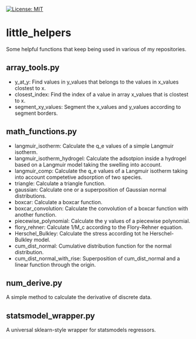 [![License: MIT](https://img.shields.io/badge/License-MIT-blue.svg)](https://opensource.org/licenses/MIT)

# little_helpers
Some helpful functions that keep being used in various of my repositories.

## array_tools.py
* y_at_y: Find values in y_values that belongs to the values in x_values clostest to x.
* closest_index: Find the index of a value in array x_values that is clostest to x.
* segment_xy_values: Segment the x_values and y_values according to segment borders.

## math_functions.py
* langmuir_isotherm: Calculate the q_e values of a simple Langmuir isotherm.
* langmuir_isotherm_hydrogel: Calculate the adsotpion inside a hydrogel based on a Langmuir model taking the swelling into account.
* langmuir_comp: Calculate the q_e values of a Langmuir isotherm taking into account competetive adsorption of two species.
* triangle: Calculate a triangle function.
* gaussian: Calculate one or a superposition of Gaussian normal distributions.
* boxcar: Calculate a boxcar function.
* boxcar_convolution: Calculate the convolution of a boxcar function with another function.
* piecewise_polynomial: Calculate the y values of a piecewise polynomial.
* flory_rehner: Calculate 1/M_c according to the Flory-Rehner equation.
* Herschel_Bulkley: Calculate the stress according tot he Herschel-Bulkley model.
* cum_dist_normal: Cumulative distribution function for the normal distribution.
* cum_dist_normal_with_rise: Superposition of cum_dist_normal and a linear function through the origin.

## num_derive.py
A simple method to calculate the derivative of discrete data.

## statsmodel_wrapper.py
A universal sklearn-style wrapper for statsmodels regressors.
